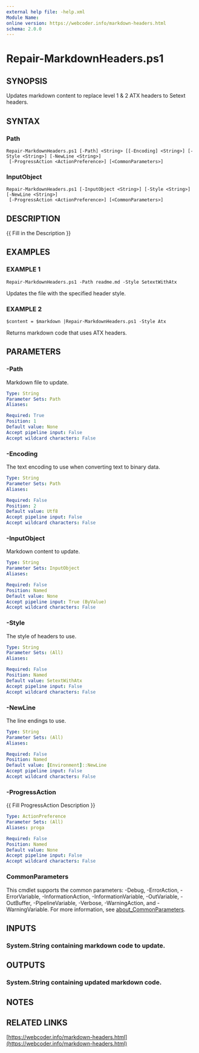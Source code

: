 ```yaml
---
external help file: -help.xml
Module Name:
online version: https://webcoder.info/markdown-headers.html
schema: 2.0.0
---
```


# Repair-MarkdownHeaders.ps1

## SYNOPSIS
Updates markdown content to replace level 1 & 2 ATX headers to Setext headers.

## SYNTAX

### Path
```
Repair-MarkdownHeaders.ps1 [-Path] <String> [[-Encoding] <String>] [-Style <String>] [-NewLine <String>]
 [-ProgressAction <ActionPreference>] [<CommonParameters>]
```

### InputObject
```
Repair-MarkdownHeaders.ps1 [-InputObject <String>] [-Style <String>] [-NewLine <String>]
 [-ProgressAction <ActionPreference>] [<CommonParameters>]
```

## DESCRIPTION
{{ Fill in the Description }}

## EXAMPLES

### EXAMPLE 1
```
Repair-MarkdownHeaders.ps1 -Path readme.md -Style SetextWithAtx
```

Updates the file with the specified header style.

### EXAMPLE 2
```
$content = $markdown |Repair-MarkdownHeaders.ps1 -Style Atx
```

Returns markdown code that uses ATX headers.

## PARAMETERS

### -Path
Markdown file to update.

```yaml
Type: String
Parameter Sets: Path
Aliases:

Required: True
Position: 1
Default value: None
Accept pipeline input: False
Accept wildcard characters: False
```

### -Encoding
The text encoding to use when converting text to binary data.

```yaml
Type: String
Parameter Sets: Path
Aliases:

Required: False
Position: 2
Default value: Utf8
Accept pipeline input: False
Accept wildcard characters: False
```

### -InputObject
Markdown content to update.

```yaml
Type: String
Parameter Sets: InputObject
Aliases:

Required: False
Position: Named
Default value: None
Accept pipeline input: True (ByValue)
Accept wildcard characters: False
```

### -Style
The style of headers to use.

```yaml
Type: String
Parameter Sets: (All)
Aliases:

Required: False
Position: Named
Default value: SetextWithAtx
Accept pipeline input: False
Accept wildcard characters: False
```

### -NewLine
The line endings to use.

```yaml
Type: String
Parameter Sets: (All)
Aliases:

Required: False
Position: Named
Default value: [Environment]::NewLine
Accept pipeline input: False
Accept wildcard characters: False
```

### -ProgressAction
{{ Fill ProgressAction Description }}

```yaml
Type: ActionPreference
Parameter Sets: (All)
Aliases: proga

Required: False
Position: Named
Default value: None
Accept pipeline input: False
Accept wildcard characters: False
```

### CommonParameters
This cmdlet supports the common parameters: -Debug, -ErrorAction, -ErrorVariable, -InformationAction, -InformationVariable, -OutVariable, -OutBuffer, -PipelineVariable, -Verbose, -WarningAction, and -WarningVariable. For more information, see [about_CommonParameters](http://go.microsoft.com/fwlink/?LinkID=113216).

## INPUTS

### System.String containing markdown code to update.
## OUTPUTS

### System.String containing updated markdown code.
## NOTES

## RELATED LINKS

[https://webcoder.info/markdown-headers.html](https://webcoder.info/markdown-headers.html)

